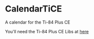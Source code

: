 # CalendarTiCE
A calendar for the Ti-84 Plus CE

You'll need the Ti-84 Plus CE Libs at [here](https://tiny.cc/clibs)
